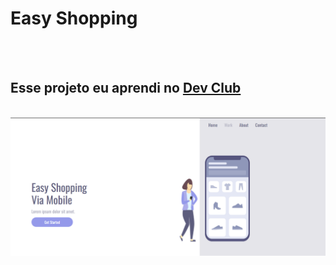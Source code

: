 <h1> Easy Shopping</h1>
<br>
<br>
<h2>Esse projeto eu aprendi no <a href="https://rodolfomori.com.br/devclub"> Dev Club</a></h2>
<br>
<img src="https://github.com/PabloNascimento22/easy-shopping/blob/main/Imag/Desktop.png?raw=true">
